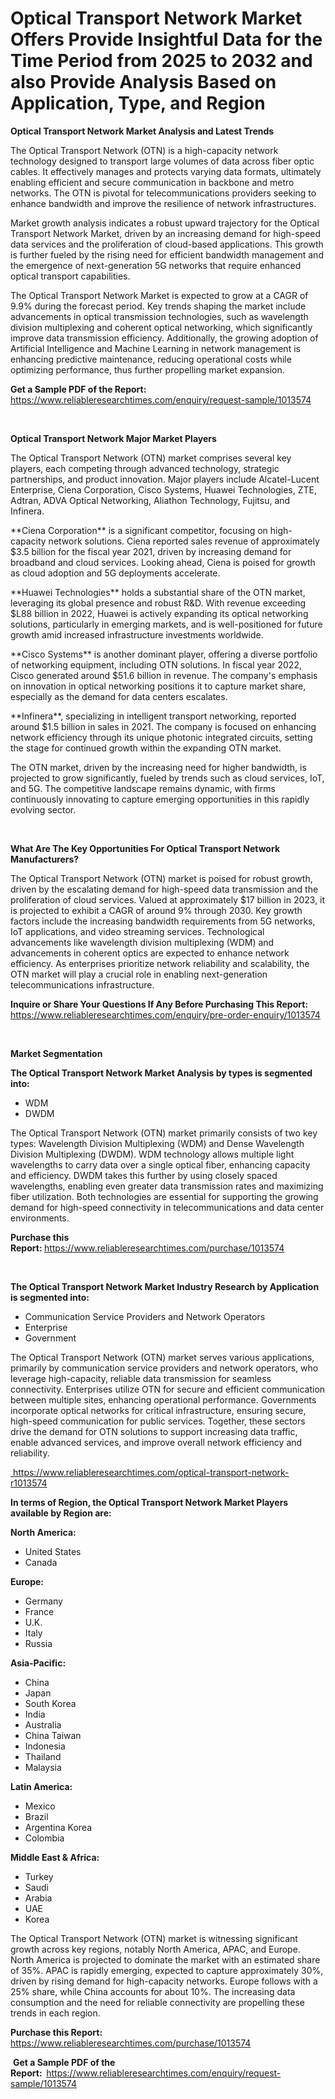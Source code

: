 <p><h1>Optical Transport Network Market Offers Provide Insightful Data for the Time Period from 2025 to 2032 and also Provide Analysis Based on Application, Type, and Region</h1></p><p><strong>Optical Transport Network Market Analysis and Latest Trends</strong></p>
<p><p>The Optical Transport Network (OTN) is a high-capacity network technology designed to transport large volumes of data across fiber optic cables. It effectively manages and protects varying data formats, ultimately enabling efficient and secure communication in backbone and metro networks. The OTN is pivotal for telecommunications providers seeking to enhance bandwidth and improve the resilience of network infrastructures.</p><p>Market growth analysis indicates a robust upward trajectory for the Optical Transport Network Market, driven by an increasing demand for high-speed data services and the proliferation of cloud-based applications. This growth is further fueled by the rising need for efficient bandwidth management and the emergence of next-generation 5G networks that require enhanced optical transport capabilities.</p><p>The Optical Transport Network Market is expected to grow at a CAGR of 9.9% during the forecast period. Key trends shaping the market include advancements in optical transmission technologies, such as wavelength division multiplexing and coherent optical networking, which significantly improve data transmission efficiency. Additionally, the growing adoption of Artificial Intelligence and Machine Learning in network management is enhancing predictive maintenance, reducing operational costs while optimizing performance, thus further propelling market expansion.</p></p>
<p><strong>Get a Sample PDF of the Report:&nbsp;</strong> <a href="https://www.reliableresearchtimes.com/enquiry/request-sample/1013574?utm_campaign=2220&utm_medium=2&utm_source=Github&utm_content=ia&utm_term=17042025&utm_id=optical-transport-network">https://www.reliableresearchtimes.com/enquiry/request-sample/1013574</a></p>
<p>&nbsp;</p>
<p><strong>Optical Transport Network Major Market Players</strong></p>
<p><p>The Optical Transport Network (OTN) market comprises several key players, each competing through advanced technology, strategic partnerships, and product innovation. Major players include Alcatel-Lucent Enterprise, Ciena Corporation, Cisco Systems, Huawei Technologies, ZTE, Adtran, ADVA Optical Networking, Aliathon Technology, Fujitsu, and Infinera.</p><p>**Ciena Corporation** is a significant competitor, focusing on high-capacity network solutions. Ciena reported sales revenue of approximately $3.5 billion for the fiscal year 2021, driven by increasing demand for broadband and cloud services. Looking ahead, Ciena is poised for growth as cloud adoption and 5G deployments accelerate.</p><p>**Huawei Technologies** holds a substantial share of the OTN market, leveraging its global presence and robust R&D. With revenue exceeding $L88 billion in 2022, Huawei is actively expanding its optical networking solutions, particularly in emerging markets, and is well-positioned for future growth amid increased infrastructure investments worldwide.</p><p>**Cisco Systems** is another dominant player, offering a diverse portfolio of networking equipment, including OTN solutions. In fiscal year 2022, Cisco generated around $51.6 billion in revenue. The company's emphasis on innovation in optical networking positions it to capture market share, especially as the demand for data centers escalates.</p><p>**Infinera**, specializing in intelligent transport networking, reported around $1.5 billion in sales in 2021. The company is focused on enhancing network efficiency through its unique photonic integrated circuits, setting the stage for continued growth within the expanding OTN market.</p><p>The OTN market, driven by the increasing need for higher bandwidth, is projected to grow significantly, fueled by trends such as cloud services, IoT, and 5G. The competitive landscape remains dynamic, with firms continuously innovating to capture emerging opportunities in this rapidly evolving sector.</p></p>
<p>&nbsp;</p>
<p><strong>What Are The Key Opportunities For Optical Transport Network Manufacturers?</strong></p>
<p><p>The Optical Transport Network (OTN) market is poised for robust growth, driven by the escalating demand for high-speed data transmission and the proliferation of cloud services. Valued at approximately $17 billion in 2023, it is projected to exhibit a CAGR of around 9% through 2030. Key growth factors include the increasing bandwidth requirements from 5G networks, IoT applications, and video streaming services. Technological advancements like wavelength division multiplexing (WDM) and advancements in coherent optics are expected to enhance network efficiency. As enterprises prioritize network reliability and scalability, the OTN market will play a crucial role in enabling next-generation telecommunications infrastructure.</p></p>
<p><strong>Inquire or Share Your Questions If Any Before Purchasing This Report:</strong> <a href="https://www.reliableresearchtimes.com/enquiry/pre-order-enquiry/1013574?utm_campaign=2220&utm_medium=2&utm_source=Github&utm_content=ia&utm_term=17042025&utm_id=optical-transport-network">https://www.reliableresearchtimes.com/enquiry/pre-order-enquiry/1013574</a></p>
<p>&nbsp;</p>
<p><strong>Market Segmentation</strong></p>
<p><strong>The Optical Transport Network Market Analysis by types is segmented into:</strong></p>
<p><ul><li>WDM</li><li>DWDM</li></ul></p>
<p><p>The Optical Transport Network (OTN) market primarily consists of two key types: Wavelength Division Multiplexing (WDM) and Dense Wavelength Division Multiplexing (DWDM). WDM technology allows multiple light wavelengths to carry data over a single optical fiber, enhancing capacity and efficiency. DWDM takes this further by using closely spaced wavelengths, enabling even greater data transmission rates and maximizing fiber utilization. Both technologies are essential for supporting the growing demand for high-speed connectivity in telecommunications and data center environments.</p></p>
<p><strong>Purchase this Report:&nbsp;</strong><a href="https://www.reliableresearchtimes.com/purchase/1013574?utm_campaign=2220&utm_medium=2&utm_source=Github&utm_content=ia&utm_term=17042025&utm_id=optical-transport-network">https://www.reliableresearchtimes.com/purchase/1013574</a></p>
<p>&nbsp;</p>
<p><strong>The Optical Transport Network Market Industry Research by Application is segmented into:</strong></p>
<p><ul><li>Communication Service Providers and Network Operators</li><li>Enterprise</li><li>Government</li></ul></p>
<p><p>The Optical Transport Network (OTN) market serves various applications, primarily by communication service providers and network operators, who leverage high-capacity, reliable data transmission for seamless connectivity. Enterprises utilize OTN for secure and efficient communication between multiple sites, enhancing operational performance. Governments incorporate optical networks for critical infrastructure, ensuring secure, high-speed communication for public services. Together, these sectors drive the demand for OTN solutions to support increasing data traffic, enable advanced services, and improve overall network efficiency and reliability.</p></p>
<p><a href="https://www.reliableresearchtimes.com/optical-transport-network-r1013574?utm_campaign=2220&utm_medium=2&utm_source=Github&utm_content=ia&utm_term=17042025&utm_id=optical-transport-network">&nbsp;https://www.reliableresearchtimes.com/optical-transport-network-r1013574</a></p>
<p><strong>In terms of Region, the Optical Transport Network Market Players available by Region are:</strong></p>
<p>
    <p> <strong> North America: </strong>
        <ul>
            <li>United States</li>
            <li>Canada</li>
        </ul>
        </p> 
    <p> <strong> Europe: </strong>
        <ul>
            <li>Germany</li>
            <li>France</li>
            <li>U.K.</li>
            <li>Italy</li>
            <li>Russia</li>
        </ul>
        </p> 
    <p> <strong> Asia-Pacific: </strong>
        <ul>
            <li>China</li>
            <li>Japan</li>
            <li>South Korea</li>
            <li>India</li>
            <li>Australia</li>
            <li>China Taiwan</li>
            <li>Indonesia</li>
            <li>Thailand</li>
            <li>Malaysia</li>
        </ul>
        </p> 
    <p> <strong> Latin America: </strong>
        <ul>
            <li>Mexico</li>
            <li>Brazil</li>
            <li>Argentina Korea</li>
            <li>Colombia</li>
        </ul>
        </p> 
    <p> <strong> Middle East & Africa: </strong>
        <ul>
            <li>Turkey</li>
            <li>Saudi</li>
            <li>Arabia</li>
            <li>UAE</li>
            <li>Korea</li>
        </ul>
    </p>
    </p>
<p><p>The Optical Transport Network (OTN) market is witnessing significant growth across key regions, notably North America, APAC, and Europe. North America is projected to dominate the market with an estimated share of 35%. APAC is rapidly emerging, expected to capture approximately 30%, driven by rising demand for high-capacity networks. Europe follows with a 25% share, while China accounts for about 10%. The increasing data consumption and the need for reliable connectivity are propelling these trends in each region.</p></p>
<p><strong>Purchase this Report: </strong><a href="https://www.reliableresearchtimes.com/purchase/1013574?utm_campaign=2220&utm_medium=2&utm_source=Github&utm_content=ia&utm_term=17042025&utm_id=optical-transport-network">https://www.reliableresearchtimes.com/purchase/1013574</a></p>
<p>&nbsp;<strong>Get a Sample PDF of the Report:&nbsp;&nbsp;</strong><a href="https://www.reliableresearchtimes.com/enquiry/request-sample/1013574?utm_campaign=2220&utm_medium=2&utm_source=Github&utm_content=ia&utm_term=17042025&utm_id=optical-transport-network">https://www.reliableresearchtimes.com/enquiry/request-sample/1013574</a></p>
<p><strong></strong></p>
<p><p></p><p></p><p></p></p>
